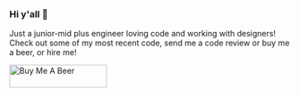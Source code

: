 ### Hi y'all 👋

Just a junior-mid plus engineer loving code and working with designers! Check out some of my most recent code, send me a code review or buy me a beer, or hire me!

<script type="text/javascript" src="https://cdnjs.buymeacoffee.com/1.0.0/button.prod.min.js" data-name="bmc-button" data-slug="zamariac" data-color="#FFDD00" data-emoji="🍺" data-font="Cookie" data-text="Buy me a beer" data-outline-color="#000000" data-font-color="#000000" data-coffee-color="#ffffff" ></script>

<a href="https://www.buymeacoffee.com/zamariac" target="_blank"><img src="https://cdn.buymeacoffee.com/buttons/default-orange.png" alt="Buy Me A Beer" height="41" width="174"></a>

<!--
**zamariac/zamariac** is a ✨ _special_ ✨ repository because its `README.md` (this file) appears on your GitHub profile.

Here are some ideas to get you started:

- 🔭 I’m currently working on ...a fun blog using hygraph!
- 🌱 I’m currently learning ... next
- 👯 I’m looking to collaborate on ...
- 🤔 I’m looking for help with ...
- 💬 Ask me about ...
- 📫 How to reach me: ...
- 😄 Pronouns: ...
- ⚡ Fun fact: ...
-->
